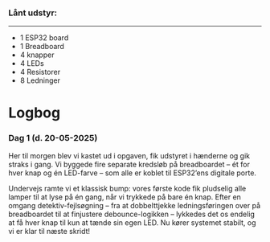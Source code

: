 ### Lånt udstyr:
---
- 1 ESP32 board
- 1 Breadboard
- 4 knapper
- 4 LEDs
- 4 Resistorer
- 8 Ledninger

# Logbog

### Dag 1 (d. 20-05-2025)
Her til morgen blev vi kastet ud i opgaven, fik udstyret i hænderne og gik straks i gang. Vi byggede fire separate kredsløb på breadboardet – ét for hver knap og én LED-farve – som alle er koblet til ESP32’ens digitale porte.

Undervejs ramte vi et klassisk bump: vores første kode fik pludselig alle lamper til at lyse på én gang, når vi trykkede på bare én knap. Efter en omgang detektiv-fejlsøgning – fra at dobbelttjekke ledningsføringen over på breadboardet til at finjustere debounce-logikken – lykkedes det os endelig at få hver knap til kun at tænde sin egen LED. Nu kører systemet stabilt, og vi er klar til næste skridt!
